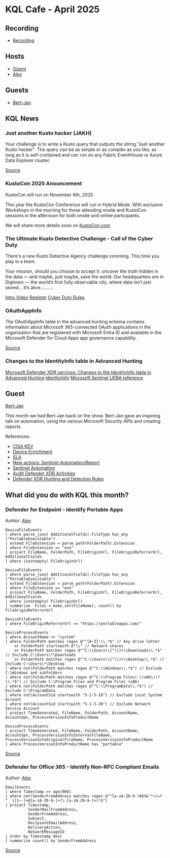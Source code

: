 # KQL Cafe - April 2025

## Recording

- [Recording]()

## Hosts

- [Gianni](https://twitter.com/castello_johnny)
- [Alex](https://twitter.com/alexverboon)

## Guests

- [Bert-Jan](https://twitter.com/BertJanCyber)

## KQL News

### Just another Kusto hacker (JAKH)

Your challenge is to write a Kusto query that outputs the string "Just another Kusto hacker". The query can be as simple or as complex as you like, as long as it is self-contained and can run on any Fabric EventHouse or Azure Data Explorer cluster.

[Source](https://github.com/microsoft/just-another-kusto-hacker)

### KustoCon 2025 Anouncement

KustoCon will run on November 6th, 2025

This year the KustoCon Conference will run in Hybrid Mode. With exclusive Workshops in the morning for those attending onsite and KustoCon sessions in the afternoon for both onsite and online participants.

We will share more details soon on [KustoCon.com](https://www.kustocon.com)

### The Ultimate Kusto Detective Challenge - Call of the Cyber Duty

There's a new Kusto Detective Agency challenge comming. This time you play in a team.

Your mission, should you choose to accept it: uncover the truth hidden in the data — and maybe, just maybe, save the world.
Our headquarters are in Digitown — the world’s first fully observable city, where data isn’t just stored... it’s alive..........

[Intro Video](https://youtu.be/sPmTvXOZrnE?si=9ULwcAhMHqBaKdKH)
[Register](https://detective.kusto.io/register)
[Cyber Duty Rules](https://detective.kusto.io/CyberDutyRules)

### OAuthAppInfo

The OAuthAppInfo table in the advanced hunting schema contains information about Microsoft 365-connected OAuth applications in the organization that are registered with Microsoft Entra ID and available in the Microsoft Defender for Cloud Apps app governance capability.

[Source](https://learn.microsoft.com/en-us/defender-xdr/advanced-hunting-oauthappinfo-table)

### Changes to the IdentityInfo table in Advanced Hunting

[Microsoft Defender XDR services: Changes to the IdentityInfo table in Advanced Hunting](https://admin.microsoft.com/Adminportal/Home?ref=MessageCenter/:/messages/MC1052160)
[IdentityInfo](ttps://learn.microsoft.com/en-us/defender-xdr/advanced-hunting-identityinfo-table)
[Microsoft Sentinel UEBA reference](https://learn.microsoft.com/en-us/azure/sentinel/ueba-reference)

## Guest

[Bert-Jan](https://twitter.com/BertJanCyber)

This month we had Bert-Jan back on the show. Bert-Jan gave an inspiring talk on automation, using the various Microsoft Security APIs and creating reports.

References:

- [CISA KEV](https://github.com/Bert-JanP/Sentinel-Automation/tree/main/CISA-KEV-Weekly-Report)
- [Device Enrichment](https://github.com/Bert-JanP/Sentinel-Automation/tree/main/Device%20Enrichment)
- [SLA](https://github.com/Bert-JanP/Sentinel-Automation/tree/main/SLA%20Reporting%20Mail%20Report)
- [New actions: Sentinel-Automation/Report](https://github.com/Bert-JanP/Sentinel-Automation/tree/7bb4ce23259eec14060e4b60048b4d0131979836/Report%20New%20Actions)
- [Sentinel Automation](https://github.com/Bert-JanP/Sentinel-Automation)
- [Audit Defender XDR Activities](https://kqlquery.com/posts/audit-defender-xdr/)
- [Defender XDR Hunting and Detection Rules](https://github.com/Bert-JanP/Hunting-Queries-Detection-Rules/tree/7f90eba1d0ba356f3247bf1c622dedff346e29c2/Defender%20XDR)

## What did you do with KQL this month?

### Defender for Endpoint - Identify Portable Apps

Auhtor: [Alex](https://twitter.com/alexverboon)

```kql
DeviceFileEvents
| where parse_json( AdditionalFields).FileType has_any ("PortableExecutable")
| extend FileExtension = parse_path(FolderPath).Extension
| where FileExtension == "exe"
| project FileName, FolderPath, FileOriginUrl, FileOriginReferrerUrl, AdditionalFields
| where isnotempty( FileOriginUrl)
```

```kql
DeviceFileEvents
| where parse_json( AdditionalFields).FileType has_any ("PortableExecutable")
| extend FileExtension = parse_path(FolderPath).Extension
| where FileExtension == "exe"
| project FileName, FolderPath, FileOriginUrl, FileOriginReferrerUrl, AdditionalFields
| where isnotempty( FileOriginUrl)
| summarize  Files = make_set(FileName), count() by FileOriginReferrerUrl
```

```kql
DeviceFileEvents
| where FileOriginReferrerUrl == "https://portableapps.com/"
```

```kql
DeviceProcessEvents
| where AccountName <> "system"
| where FolderPath matches regex @"^[A-Z]:\\.*$" // Any drive letter
    or FolderPath startswith @"\\" // Network shares
    or FolderPath matches regex @"^C:\\Users\\[^\\]+\\Downloads\\.*$" // Include C:\Users\*\Downloads
    or FolderPath matches regex @"^C:\\Users\\[^\\]+\\Desktop\\.*$" // Include C:\Users\*\Desktop
| where not(FolderPath matches regex @"^C:\\Windows\\.*$") // Exclude C:\Windows and subfolders
| where not(FolderPath matches regex @"^C:\\Program Files( \(x86\))?\\.*$") // Exclude C:\Program Files and Program Files (x86)
| where not(FolderPath matches regex @"^C:\\ProgramData\\.*$") // Exclude C:\ProgramData
| where not(AccountSid startswith "S-1-5-18") // Exclude Local System Account
| where not(AccountSid startswith "S-1-5-20") // Exclude Network Service Account
| project TimeGenerated, FileName, FolderPath, AccountName, AccountUpn, ProcessVersionInfoProductName
```

```kql
DeviceProcessEvents
| project TimeGenerated, FileName, FolderPath, AccountName, AccountUpn, ProcessVersionInfoInternalFileName, ProcessVersionInfoOriginalFileName, ProcessVersionInfoProductName
| where ProcessVersionInfoProductName has "portable"
```

[Source](https://github.com/alexverboon/Hunting-Queries-Detection-Rules/blob/edb701e7221ab59576bbc7349d70fc34a40a852a/Defender%20For%20Endpoint/MDE-PortableApps.md)

### Defender for Office 365 - Identify Non-RFC Compliant Emails

Author: [Alex](https://twitter.com/alexverboon)

```kql
EmailEvents
| where Timestamp >= ago(90d)
| where not(SenderFromAddress matches regex @"^[a-zA-Z0-9.!#$%&'*+/=?^_`{|}~-]+@[a-zA-Z0-9-]+(\.[a-zA-Z0-9-]+)*$")
| project Timestamp,
          SenderMailFromAddress,
          SenderFromAddress,
          Subject,
          RecipientEmailAddress,
          DeliveryAction,
          NetworkMessageId
| order by Timestamp desc
| summarize count() by SenderFromAddress
```

[Source](https://github.com/alexverboon/Hunting-Queries-Detection-Rules/blob/edb701e7221ab59576bbc7349d70fc34a40a852a/Defender%20For%20Office%20365/MDO-Non-RFC%20Compliant%20Emails.md)
